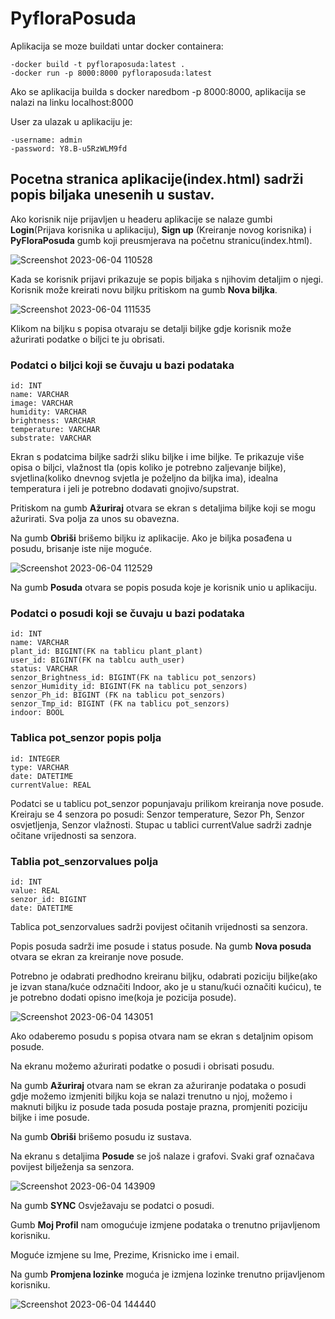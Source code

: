 # PyfloraPosuda

Aplikacija se moze buildati untar docker containera:

    -docker build -t pyfloraposuda:latest .
    -docker run -p 8000:8000 pyfloraposuda:latest

Ako se aplikacija builda s docker naredbom -p 8000:8000, aplikacija se nalazi na linku localhost:8000

User za ulazak u aplikaciju je:

    -username: admin
    -password: Y8.B-u5RzWLM9fd

## Pocetna stranica aplikacije(index.html) sadrži popis biljaka unesenih u sustav.

Ako korisnik nije prijavljen u headeru aplikacije se nalaze gumbi  **Login**(Prijava korisnika u aplikaciju), **Sign up** (Kreiranje novog korisnika) i **PyFloraPosuda** gumb koji preusmjerava na početnu stranicu(index.html).




![Screenshot 2023-06-04 110528](https://github.com/RenatoSeva/pyfloraposuda/assets/78822975/a6b593a4-2c7a-4c60-b2cc-254808de0eb6)

Kada se korisnik prijavi prikazuje se popis biljaka s njihovim detaljim o njegi. Korisnik može kreirati novu biljku pritiskom na gumb **Nova biljka**.

![Screenshot 2023-06-04 111535](https://github.com/RenatoSeva/pyfloraposuda/assets/78822975/2cc8770a-d8e8-4fea-bbe1-251c9c1f00d4)

Klikom na biljku s popisa otvaraju se detalji biljke gdje korisnik može ažurirati podatke o biljci te ju obrisati.

### Podatci o biljci koji se čuvaju u bazi podataka

    id: INT
    name: VARCHAR
    image: VARCHAR
    humidity: VARCHAR
    brightness: VARCHAR
    temperature: VARCHAR
    substrate: VARCHAR

Ekran s podatcima biljke sadrži sliku biljke i ime biljke. Te prikazuje više opisa o biljci, vlažnost tla (opis koliko je potrebno zaljevanje biljke), svjetlina(koliko dnevnog svjetla je poželjno da biljka ima), idealna temperatura i jeli je potrebno dodavati gnojivo/supstrat.

Pritiskom na gumb **Ažuriraj** otvara se ekran s detaljima biljke koji se mogu ažurirati. Sva polja za unos su obavezna.

Na gumb **Obriši** brišemo biljku iz aplikacije. Ako je biljka posađena u posudu, brisanje iste nije moguće.

![Screenshot 2023-06-04 112529](https://github.com/RenatoSeva/pyfloraposuda/assets/78822975/4e60a7d7-32ae-4ae9-99ee-ae087cf1e2d3)

Na gumb **Posuda** otvara se popis posuda koje je korisnik unio u aplikaciju.

### Podatci o posudi koji se čuvaju u bazi podataka

    id: INT
    name: VARCHAR
    plant_id: BIGINT(FK na tablicu plant_plant)
    user_id: BIGINT(FK na tablcu auth_user)
    status: VARCHAR
    senzor_Brightness_id: BIGINT(FK na tablicu pot_senzors)
    senzor_Humidity_id: BIGINT(FK na tablicu pot_senzors)
    senzor_Ph_id: BIGINT (FK na tablicu pot_senzors)
    senzor_Tmp_id: BIGINT (FK na tablicu pot_senzors)
    indoor: BOOL

### Tablica pot_senzor popis polja

    id: INTEGER
    type: VARCHAR
    date: DATETIME
    currentValue: REAL

Podatci se u tablicu pot_senzor popunjavaju prilikom kreiranja nove posude.
Kreiraju se 4 senzora po posudi: Senzor temperature, Sezor Ph, Senzor osvjetljenja, Senzor vlažnosti.
Stupac u tablici currentValue sadrži zadnje očitane vrijednosti sa senzora.

### Tablia pot_senzorvalues polja

    id: INT
    value: REAL
    senzor_id: BIGINT
    date: DATETIME

Tablica pot_senzorvalues sadrži povijest očitanih vrijednosti sa senzora.

Popis posuda sadrži ime posude i status posude. Na gumb **Nova posuda** otvara se ekran za kreiranje nove posude.

Potrebno je odabrati predhodno kreiranu biljku, odabrati poziciju biljke(ako je izvan stana/kuće odznačiti Indoor, ako je u stanu/kući označiti kućicu), te je potrebno dodati opisno ime(koja je pozicija posude).

![Screenshot 2023-06-04 143051](https://github.com/RenatoSeva/pyfloraposuda/assets/78822975/0ee99530-65dc-4c56-b054-c45c1e99a8ef)

Ako odaberemo posudu s popisa otvara nam se ekran s detaljnim opisom posude.

Na ekranu možemo ažurirati podatke o posudi i obrisati posudu.

Na gumb **Ažuriraj** otvara nam se ekran za ažuriranje podataka o posudi gdje možemo izmjeniti biljku koja se nalazi trenutno u njoj, možemo i maknuti biljku iz posude tada posuda postaje prazna, promjeniti poziciju biljke i ime posude.

Na gumb **Obriši** brišemo posudu iz sustava.

Na ekranu s detaljima **Posude** se još nalaze i grafovi. Svaki graf označava povijest bilježenja sa senzora.

![Screenshot 2023-06-04 143909](https://github.com/RenatoSeva/pyfloraposuda/assets/78822975/c24ed00c-6ab6-42bb-ad93-29a138ad92fa)

Na gumb **SYNC** Osvježavaju se podatci o posudi.

Gumb **Moj Profil** nam omogućuje izmjene podataka o trenutno prijavljenom korisniku.

Moguće izmjene su Ime, Prezime, Krisnicko ime i email.

Na gumb **Promjena lozinke** moguća je izmjena lozinke trenutno prijavljenom korisniku.

![Screenshot 2023-06-04 144440](https://github.com/RenatoSeva/pyfloraposuda/assets/78822975/af35f5c7-6939-4007-ac80-b2e5f2eadc3a)